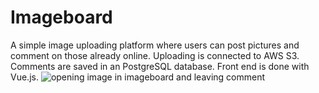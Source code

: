# Imageboard

A simple image uploading platform where users can post pictures and comment on those already online.
Uploading is connected to AWS S3. Comments are saved in an PostgreSQL database. Front end is done with Vue.js.
![opening image in imageboard and leaving comment](http://g.recordit.co/bOxTuRYIr4.gif)
